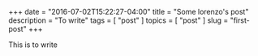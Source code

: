 +++
date        = "2016-07-02T15:22:27-04:00"
title       = "Some lorenzo's post"
description = "To write"
tags        = [ "post" ]
topics      = [ "post" ]
slug        = "first-post"
+++

This is to write

